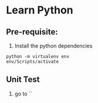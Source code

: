 # Learn Python

## Pre-requisite:
1. Install the python dependencies
```shell
python -m virtualenv env
env/Scripts/activate
```

## Unit Test
1. go to ``
